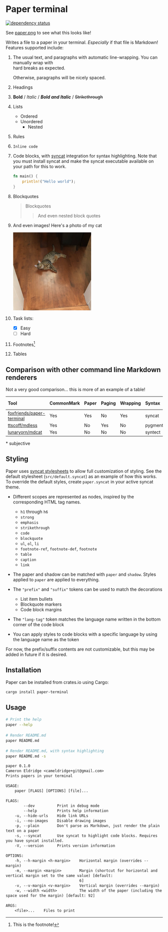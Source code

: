 [syncat]: https://github.com/foxfriends/syncat
[syncat stylesheets]: https://github.com/foxfriends/syncat-themes
[foxfriends/paper-terminal]: https://github.com/foxfriends/paper-terminal
[ttscoff/mdless]: https://github.com/ttscoff/mdless
[lunaryorn/mdcat]: https://github.com/lunaryorn/mdcat

# Paper terminal

[![dependency status](https://deps.rs/repo/github/foxfriends/paper-terminal/status.svg)](https://deps.rs/repo/github/foxfriends/paper-terminal)

<!-- Here's a comment -->

See [paper.png](./paper.png) to see what this looks like!

Writes a file to a paper in your terminal. *Especially* if that file is Markdown! Features supported
include:

1.  The usual text, and paragraphs with automatic line-wrapping. You can manually wrap with  
    hard breaks as expected.

    Otherwise, paragraphs will be nicely spaced.
2.  Headings
3.  __Bold__ / *Italic* / *__Bold and Italic__* / ~~Strikethrough~~
4.  Lists
    *   Ordered
    *   Unordered
        *   Nested
5.  Rules
6.  `Inline code`
7.  Code blocks, with [syncat][] integration for syntax highlighting. Note that you must install
    syncat and make the syncat executable available on your path for this to work.
    ```rust
    fn main() {
        println!("Hello world");
    }
    ```
8.  Blockquotes

    >   Blockquotes
    >   >  And even nested block quotes

9.  And even images! Here's a photo of my cat

    ![My cat. His name is Cato](./cato.png)

10. Task lists:
    - [x] Easy
    - [ ] Hard
11. Footnotes[^ft]

    [^ft]: This is the footnote!

12. Tables

## Comparison with other command line Markdown renderers

Not a very good comparison... this is more of an example of a table!

| Tool                 | CommonMark | Paper | Paging | Wrapping | Syntax     | Images    | Tables | Looks good\* |
| :------------------- | :--------- | :---- | :----- | :------- | :--------- | :-------- | :----- | :----------- |
| [foxfriends/paper-terminal][] | Yes        | Yes   | No     | Yes      | syncat     | Pixelated | Yes    | Yes          |
| [ttscoff/mdless][]   | Yes        | No    | Yes    | No       | pygmentize | Sometimes | Yes    | No           |
| [lunaryorn/mdcat][]  | Yes        | No    | No     | No       | syntect    | Sometimes | No     | No           |

\* subjective

## Styling

Paper uses [syncat stylesheets][] to allow full customization of styling. See the default stylesheet (`src/default.syncat`)
as an example of how this works. To override the default styles, create `paper.syncat` in your active syncat theme.

*   Different scopes are represented as nodes, inspired by the corresponding HTML tag names.

    *   `h1` through `h6`
    *   `strong`
    *   `emphasis`
    *   `strikethrough`
    *   `code`
    *   `blockquote`
    *   `ul`, `ol`, `li`
    *   `footnote-ref`, `footnote-def`, `footnote`
    *   `table`
    *   `caption`
    *   `link`

*   The paper and shadow can be matched with `paper` and `shadow`. Styles applied to `paper` are applied to everything.
*   The `"prefix"` and `"suffix"` tokens can be used to match the decorations
    *   List item bullets
    *   Blockquote markers
    *   Code block margins
*   The `"lang-tag"` token matches the language name written in the bottom corner of the code block
*   You can apply styles to code blocks with a specific language by using the language name as the token

For now, the prefix/suffix contents are not customizable, but this may be added in future if it is desired.

## Installation

Paper can be installed from crates.io using Cargo:

```bash
cargo install paper-terminal
```

## Usage

```bash
# Print the help
paper --help

# Render README.md
paper README.md

# Render README.md, with syntax highlighting
paper README.md -s
```

```
paper 0.1.0
Cameron Eldridge <cameldridge+git@gmail.com>
Prints papers in your terminal

USAGE:
    paper [FLAGS] [OPTIONS] [file]...

FLAGS:
        --dev          Print in debug mode
        --help         Prints help information
    -u, --hide-urls    Hide link URLs
    -i, --no-images    Disable drawing images
    -p, --plain        Don't parse as Markdown, just render the plain text on a paper
    -s, --syncat       Use syncat to highlight code blocks. Requires you have syncat installed.
    -V, --version      Prints version information

OPTIONS:
    -h, --h-margin <h-margin>    Horizontal margin (overrides --margin)
    -m, --margin <margin>        Margin (shortcut for horizontal and vertical margin set to the same value) [default:
                                 6]
    -v, --v-margin <v-margin>    Vertical margin (overrides --margin)
    -w, --width <width>          The width of the paper (including the space used for the margin) [default: 92]

ARGS:
    <file>...    Files to print
```
